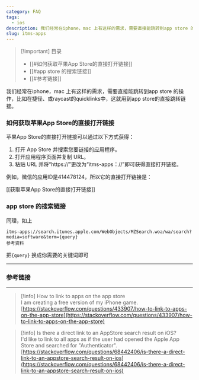 ```yaml
---
category: FAQ
tags:
  - ios
description: 我们经常在iphone，mac 上有这样的需求，需要直接能跳转到app store 的操作，比如在捷径、或raycast的quicklinks中，这就用到app store的直接跳转链接。
slug: itms-apps
---
```

> [!important] 目录
> 
> - [[#如何获取苹果App Store的直接打开链接]]
> - [[#app store 的搜索链接]]
> - [[#参考链接]]

我们经常在iphone，mac 上有这样的需求，需要直接能跳转到app store 的操作，比如在捷径、或raycast的quicklinks中，这就用到app store的直接跳转链接。

### 如何获取苹果App Store的直接打开链接

苹果App Store的直接打开链接可以通过以下方式获得：

1. 打开 App Store 并搜索您要链接的应用程序。
2. 打开应用程序页面并复制 URL。
3. 粘贴 URL 并将“https://”更改为“itms-apps：//”即可获得直接打开链接。

例如，微信的应用ID是414478124，所以它的直接打开链接是：

[[获取苹果App Store的直接打开链接]]

### app store 的搜索链接

同理，如上

```Shell
itms-apps://search.itunes.apple.com/WebObjects/MZSearch.woa/wa/search?media=software&term={query}
参考资料
```

把`{query}` 换成你需要的关键词即可

---

### 参考链接

---

> [!info] How to link to apps on the app store  
> I am creating a free version of my iPhone game.  
> [https://stackoverflow.com/questions/433907/how-to-link-to-apps-on-the-app-store](https://stackoverflow.com/questions/433907/how-to-link-to-apps-on-the-app-store)  

> [!info] Is there a direct link to an AppStore search result on iOS?  
> I'd like to link to all apps as if the user had opened the Apple App Store and searched for &quot;Authenticator&quot;.  
> [https://stackoverflow.com/questions/68442406/is-there-a-direct-link-to-an-appstore-search-result-on-ios](https://stackoverflow.com/questions/68442406/is-there-a-direct-link-to-an-appstore-search-result-on-ios)